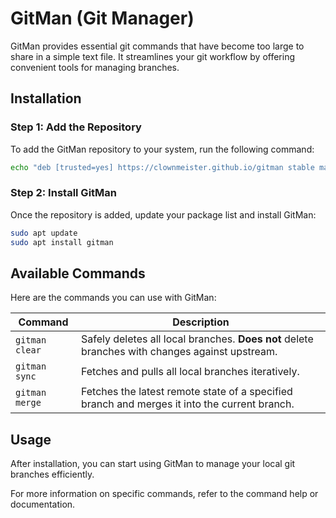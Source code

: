 # GitMan (Git Manager)

GitMan provides essential git commands that have become too large to share in a simple text file. It streamlines your
git workflow by offering convenient tools for managing branches.

## Installation

### Step 1: Add the Repository

To add the GitMan repository to your system, run the following command:

```bash
echo "deb [trusted=yes] https://clownmeister.github.io/gitman stable main" | sudo tee /etc/apt/sources.list.d/gitman.list > /dev/null
```

### Step 2: Install GitMan

Once the repository is added, update your package list and install GitMan:

```bash
sudo apt update
sudo apt install gitman
```

## Available Commands

Here are the commands you can use with GitMan:

| Command        | Description                                                                                    |
|----------------|------------------------------------------------------------------------------------------------|
| `gitman clear` | Safely deletes all local branches. **Does not** delete branches with changes against upstream. |
| `gitman sync`  | Fetches and pulls all local branches iteratively.                                              |
| `gitman merge` | Fetches the latest remote state of a specified branch and merges it into the current branch.   |

## Usage

After installation, you can start using GitMan to manage your local git branches efficiently.

For more information on specific commands, refer to the command help or documentation.
